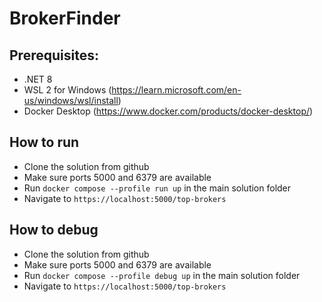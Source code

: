 # BrokerFinder

## Prerequisites:
- .NET 8
- WSL 2 for Windows (https://learn.microsoft.com/en-us/windows/wsl/install)
- Docker Desktop (https://www.docker.com/products/docker-desktop/)

## How to run
- Clone the solution from github
- Make sure ports 5000 and 6379 are available
- Run `docker compose --profile run up` in the main solution folder
- Navigate to `https://localhost:5000/top-brokers`

## How to debug
- Clone the solution from github
- Make sure ports 5000 and 6379 are available
- Run `docker compose --profile debug up` in the main solution folder
- Navigate to `https://localhost:5000/top-brokers`